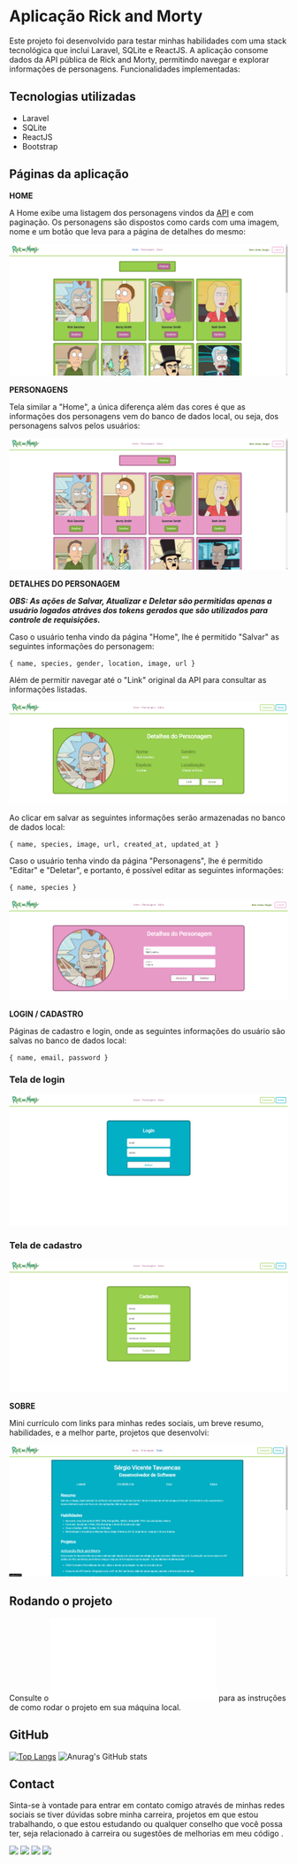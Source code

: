 # Aplicação Rick and Morty

Este projeto foi desenvolvido para testar minhas habilidades com uma stack tecnológica que inclui Laravel, SQLite e ReactJS. A aplicação consome dados da API pública de Rick and Morty, permitindo navegar e explorar informações de personagens. Funcionalidades implementadas:

## Tecnologias utilizadas

-   Laravel
-   SQLite
-   ReactJS
-   Bootstrap

## Páginas da aplicação

**HOME**

A Home exibe uma listagem dos personagens vindos da [API](https://rickandmortyapi.com/) e com paginação. Os personagens são dispostos como cards com uma imagem, nome e um botão que leva para a página de detalhes do mesmo:

![HOME](./blockframe-home.png)

**PERSONAGENS**

Tela similar a "Home", a única diferença além das cores é que as informações dos personagens vem do banco de dados local, ou seja, dos personagens salvos pelos usuários:

![PERSONAGENS](./blockframe-personagens.png)

**DETALHES DO PERSONAGEM**

***OBS: As ações de Salvar, Atualizar e Deletar são permitidas apenas a usuário logados atráves dos tokens gerados que são utilizados para controle de requisições.***

Caso o usuário tenha vindo da página "Home", lhe é permitido "Salvar" as seguintes informações do personagem:

    { name, species, gender, location, image, url }

Além de permitir navegar até o "Link" original da API para consultar as informações listadas.

![Detalhe do Personagem](./blockframe-detalhes-personagem.png)

Ao clicar em salvar as seguintes informações serão armazenadas no banco de dados local:

    { name, species, image, url, created_at, updated_at }

Caso o usuário tenha vindo da página "Personagens", lhe é permitido "Editar" e "Deletar", e portanto, é possível editar as seguintes informações:

    { name, species }

![Detalhe do Personagem](./blockframe-editar-personagem.png)

**LOGIN / CADASTRO**

Páginas de cadastro e login, onde as seguintes informações do usuário são salvas no banco de dados local:

    { name, email, password }

### Tela de login

![LOGIN](./blockframe-login.png)

### Tela de cadastro

![LOGIN](./blockframe-cadastro.png)

**SOBRE**

Mini currículo com links para minhas redes sociais, um breve resumo, habilidades, e a melhor parte, projetos que desenvolvi:

![SOBRE](./blockframe-sobre.png)

## Rodando o projeto

Consulte o ![HELP.md](./HELP.md) para as instruções de como rodar o projeto em sua máquina local.

## GitHub
[![Top Langs](https://github-readme-stats-git-masterrstaa-rickstaa.vercel.app/api/top-langs/?username=sergiotavuencas)](https://github.com/anuraghazra/github-readme-stats)
![Anurag's GitHub stats](https://github-readme-stats.vercel.app/api?username=sergiotavuencas\&hide=issues\&show_icons=true)

## Contact
Sinta-se à vontade para entrar em contato comigo através de minhas redes sociais se tiver dúvidas sobre minha carreira, projetos em que estou trabalhando, o que estou estudando ou qualquer conselho que você possa ter, seja relacionado à carreira ou sugestões de melhorias em meu código .

<div>
  <a href="http://www.linkedin.com/in/sergiotavuencas" target="_blank"><img src="https://img.shields.io/badge/LinkedIn-0077B5?style=for-the-badge&logo=linkedin&logoColor=white" target="_blank"></a>
  <a href="https://github.com/sergiotavuencas/" target="_blank"><img src="https://img.shields.io/badge/GitHub-100000?style=for-the-badge&logo=github&logoColor=white" target="_blank"></a>
  <a href="mailto:sergio_tavuencas@outlook.com"><img src="https://img.shields.io/badge/Microsoft_Outlook-0078D4?style=for-the-badge&logo=microsoft-outlook&logoColor=white" target="_blank"></a>
  <a href="mailto:sergiovicentetavuencas@gmail.com"><img src="https://img.shields.io/badge/-Gmail-%23333?style=for-the-badge&logo=gmail&logoColor=white" target="_blank"></a>
</div>